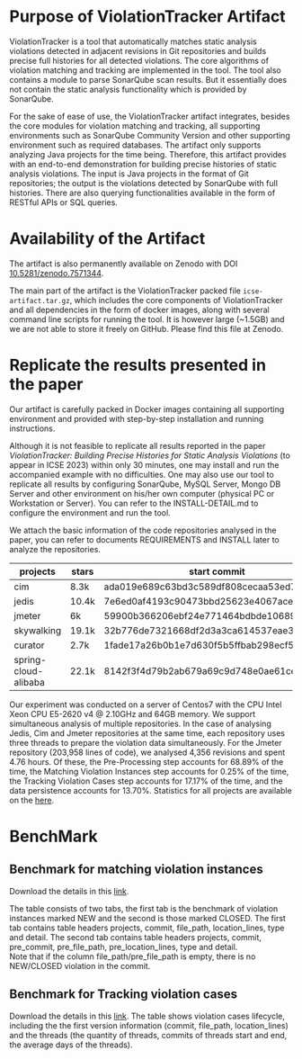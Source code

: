 # Purpose of ViolationTracker Artifact
ViolationTracker is a tool that automatically matches static analysis violations detected in adjacent revisions in Git repositories and builds precise full histories for all detected violations. The core algorithms of violation matching and tracking are implemented in the tool. The tool also contains a module to parse SonarQube scan results. But it essentially does not contain the static analysis functionality which is provided by SonarQube.

For the sake of ease of use, the ViolationTracker artifact integrates, besides the core modules for violation matching and tracking, all supporting environments such as SonarQube Community Version and other supporting environment such as required databases. The artifact only supports analyzing Java projects for the time being.
Therefore, this artifact provides with an end-to-end demonstration for building precise histories of static analysis violations. The input is Java projects in the format of Git repositories; the output is the violations detected by SonarQube with full histories. There are also querying functionalities available in the form of RESTful APIs or SQL queries. 

# Availability of the Artifact
The artifact is also permanently available on Zenodo with DOI [10.5281/zenodo.7571344](https://doi.org/10.5281/zenodo.7571344).

The main part of the artifact is the ViolationTracker packed file `icse-artifact.tar.gz`, which includes the core components of ViolationTracker and all dependencies in the form of docker images, along with several command line scripts for running the tool. It is however large (~1.5GB) and we are not able to store it freely on GitHub. Please find this file at Zenodo. 

# Replicate the results presented in the paper
Our artifact is carefully packed in Docker images containing all supporting environment and provided with step-by-step installation and running instructions. 

Although it is not feasible to replicate all results reported in the paper *ViolationTracker: Building Precise Histories for Static Analysis Violations* (to appear in ICSE 2023) within only 30 minutes, one may install and run the accompanied example with no difficulties. One may also use our tool to replicate all results by configuring SonarQube, MySQL Server, Mongo DB Server and other environment on his/her own computer (physical PC or Workstation or Server). You can refer to the INSTALL-DETAIL.md to configure the environment and run the tool. 

We attach the basic information of the code repositories analysed  in the paper, you can refer to documents REQUIREMENTS and INSTALL later to analyze the repositories.

|	projects	|	stars	|	start commit	|	address	|	branch	|	end commit	|
|-----------	|	-----------	|	-----------	|	-----------|	-----------	| -----------		|
|	cim	|	8.3k	|	ada019e689c63bd3c589df808cecaa53ed7ee3dd	|	https://github.com/crossoverJie/cim	|	master	|	6cff5a3feec06dc512112b5bcd85fae78f4fa505	|
|	jedis	|	10.4k	|	7e6ed0af4193c90473bbd25623e4067acea4115d	|	https://github.com/redis/jedis	|	master	|	31513d401aed1d2227e9388f178c3eaa39524832	|
|	jmeter	|	6k	|	59900b366206ebf24e771464bdbde1068930393a	|	https://github.com/apache/jmeter	|	master	|	5f0d39a2d6787840987e6c0ee9fdd2e7abc6db33	|
|	skywalking	|	19.1k	|	32b776de7321668df2d3a3ca614537eae33c40ad	|	https://github.com/apache/skywalking	|	master	|	1e117cf7191a3075fa160d72e6b6290339fbc714	|
|	curator	|	2.7k	|	1fade17a26b0b1e7d630f5b5ffbab298ecf5f1d6	|	https://github.com/apache/curator	|	master	|	5ca31e3520189fac3c0447e3083a76756a535723	|
|	spring-cloud-alibaba	|	22.1k	|	8142f3f4d79b2ab679a69c9d748e0ae61ce5934c	|	https://github.com/alibaba/spring-cloud-alibaba	|	2022.x	|	6f04a247fdc0789c9a635122e9738fd10941d45b	|


Our experiment was conducted on a server of Centos7 with the CPU Intel Xeon CPU E5-2620 v4 @ 2.10GHz and  64GB memory. We support simultaneous analysis of multiple repositories. In the case of analysing Jedis, Cim and Jmeter repositories at the same time, each repository uses three threads to prepare the violation data simultaneously. For the Jmeter repository (203,958 lines of code), we analysed 4,356 revisions and spent 4.76 hours. Of these, the Pre-Processing step accounts for 68.89\% of the time, the Matching Violation Instances step accounts for 0.25\% of the time, the Tracking Violation Cases step accounts for 17.17\% of the time, and the data persistence accounts for 13.70\%. Statistics for all projects are available on the  [here](https://github.com/FudanSELab/violationTracker/blob/master/resources/performance.jpg).

# BenchMark
## Benchmark for matching violation instances
Download the details in this [link](https://github.com/FudanSELab/violationTracker/blob/master/resources/Benchmark%20for%20matching%20violation%20instances.xlsx). 

The table consists of two tabs, the first tab is the benchmark of violation instances marked NEW and the second is those marked CLOSED.
The first tab contains table headers projects, commit, file_path, location_lines, type and detail.
The second tab contains table headers projects, commit, pre_commit, pre_file_path, pre_location_lines, type and detail.					
Note that if the column file_path/pre_file_path is empty, there is no NEW/CLOSED violation in the commit.


## Benchmark for Tracking violation cases
Download the details in this [link](https://github.com/FudanSELab/violationTracker/blob/master/resources/Benchmark%20for%20Tracking%20violation%20cases.xlsx). 
The table shows violation cases lifecycle, including the the first version information (commit, file_path, location_lines) and the threads (the quantity of threads, commits of threads start and end, the average days of the threads).
